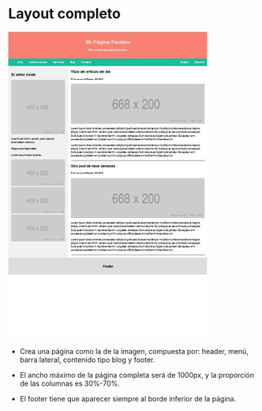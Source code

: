 # Layout completo

![](img/Imagen.png)

- Crea una página como la de la imagen, compuesta por: header, menú, barra lateral, contenido tipo blog y footer.

- El ancho máximo de la página completa será de 1000px, y la proporción de las columnas es 
30%-70%.

- El footer tiene que aparecer siempre al borde 
inferior de la página.